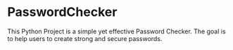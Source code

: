 # PasswordChecker
This Python Project is a simple yet effective Password Checker. The goal is to help users to create strong and secure passwords.

